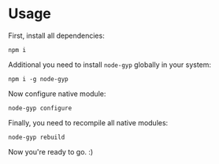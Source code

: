 # Usage
First, install all dependencies:
```
npm i
```
Additional you need to install `node-gyp` globally in your system:
```
npm i -g node-gyp
```
Now configure native module:
```
node-gyp configure
```
Finally, you need to recompile all native modules:
```
node-gyp rebuild
```
Now you're ready to go. :)
